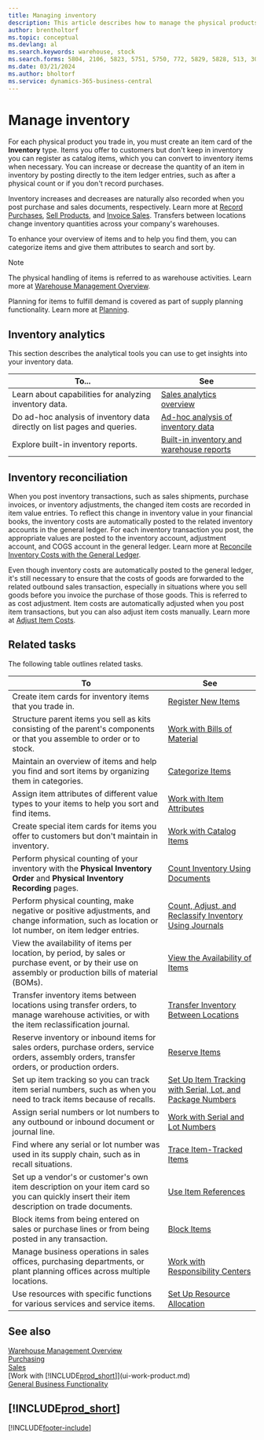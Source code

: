 ```yaml
---
title: Managing inventory
description: This article describes how to manage the physical products you trade in by creating an inventory item card.
author: brentholtorf
ms.topic: conceptual
ms.devlang: al
ms.search.keywords: warehouse, stock
ms.search.forms: 5804, 2106, 5823, 5751, 5750, 772, 5829, 5828, 513, 304, 40, 38, 167, 117, 5827, 9223, 158, 354, 9152, 286, 5754, 5402, 209, 297, 298, 99000782
ms.date: 03/21/2024
ms.author: bholtorf
ms.service: dynamics-365-business-central
---
```


# Manage inventory

For each physical product you trade in, you must create an item card of the **Inventory** type. Items you offer to customers but don't keep in inventory you can register as catalog items, which you can convert to inventory items when necessary. You can increase or decrease the quantity of an item in inventory by posting directly to the item ledger entries, such as after a physical count or if you don't record purchases.

Inventory increases and decreases are naturally also recorded when you post purchase and sales documents, respectively. Learn more at [Record Purchases](purchasing-how-record-purchases.md), [Sell Products](sales-how-sell-products.md), and [Invoice Sales](sales-how-invoice-sales.md). Transfers between locations change inventory quantities across your company's warehouses.

To enhance your overview of items and to help you find them, you can categorize items and give them attributes to search and sort by.

> [!NOTE]
> The physical handling of items is referred to as warehouse activities. Learn more at [Warehouse Management Overview](design-details-warehouse-management.md).

Planning for items to fulfill demand is covered as part of supply planning functionality. Learn more at [Planning](production-planning.md).  

## Inventory analytics

This section describes the analytical tools you can use to get insights into your inventory data.

| To... | See |
| --- | --- |
| Learn about capabilities for analyzing inventory data. | [Sales analytics overview](inventory-analytics-overview.md) |
| Do ad-hoc analysis of inventory data directly on list pages and queries. | [Ad-hoc analysis of inventory data](ad-hoc-analysis-inventory.md) |
| Explore built-in inventory reports. | [Built-in inventory and warehouse reports](inventory-WMS-reports.md) |

## Inventory reconciliation

When you post inventory transactions, such as sales shipments, purchase invoices, or inventory adjustments, the changed item costs are recorded in item value entries. To reflect this change in inventory value in your financial books, the inventory costs are automatically posted to the related inventory accounts in the general ledger. For each inventory transaction you post, the appropriate values are posted to the inventory account, adjustment account, and COGS account in the general ledger. Learn more at [Reconcile Inventory Costs with the General Ledger](finance-how-to-post-inventory-costs-to-the-general-ledger.md).

Even though inventory costs are automatically posted to the general ledger, it's still necessary to ensure that the costs of goods are forwarded to the related outbound sales transaction, especially in situations where you sell goods before you invoice the purchase of those goods. This is referred to as cost adjustment. Item costs are automatically adjusted when you post item transactions, but you can also adjust item costs manually. Learn more at [Adjust Item Costs](inventory-how-adjust-item-costs.md).  

## Related tasks

The following table outlines related tasks.

|To |See |
|---|----|
|Create item cards for inventory items that you trade in.|[Register New Items](inventory-how-register-new-items.md)|
|Structure parent items you sell as kits consisting of the parent's components or that you assemble to order or to stock.|[Work with Bills of Material](inventory-how-work-BOMs.md)|
|Maintain an overview of items and help you find and sort items by organizing them in categories.|[Categorize Items](inventory-how-categorize-items.md)|
|Assign item attributes of different value types to your items to help you sort and find items.|[Work with Item Attributes](inventory-how-work-item-attributes.md)|
|Create special item cards for items you offer to customers but don't maintain in inventory.|[Work with Catalog Items](inventory-how-work-nonstock-items.md)|
|Perform physical counting of your inventory with the **Physical Inventory Order** and **Physical Inventory Recording** pages.|[Count Inventory Using Documents](inventory-how-count-inventory-with-documents.md)|
|Perform physical counting, make negative or positive adjustments, and change information, such as location or lot number, on item ledger entries.|[Count, Adjust, and Reclassify Inventory Using Journals](inventory-how-count-adjust-reclassify.md)|
|View the availability of items per location, by period, by sales or purchase event, or by their use on assembly or production bills of material (BOMs).|[View the Availability of Items](inventory-how-availability-overview.md)|
|Transfer inventory items between locations using transfer orders, to manage warehouse activities, or with the item reclassification journal.|[Transfer Inventory Between Locations](inventory-how-transfer-between-locations.md)|
|Reserve inventory or inbound items for sales orders, purchase orders, service orders, assembly orders, transfer orders, or production orders.|[Reserve Items](inventory-how-to-reserve-items.md)|
|Set up item tracking so you can track item serial numbers, such as when you need to track items because of recalls.|[Set Up Item Tracking with Serial, Lot, and Package Numbers](inventory-how-setup-item-tracking.md)|
|Assign serial numbers or lot numbers to any outbound or inbound document or journal line.|[Work with Serial and Lot Numbers](inventory-how-work-item-tracking.md)|
|Find where any serial or lot number was used in its supply chain, such as in recall situations.|[Trace Item-Tracked Items](inventory-how-to-trace-item-tracked-items.md)|
|Set up a vendor's or customer's own item description on your item card so you can quickly insert their item description on trade documents.|[Use Item References](inventory-how-use-item-cross-refs.md)|
|Block items from being entered on sales or purchase lines or from being posted in any transaction.|[Block Items](inventory-how-block-items.md)|
|Manage business operations in sales offices, purchasing departments, or plant planning offices across multiple locations.|[Work with Responsibility Centers](inventory-responsibility-centers.md)|
|Use resources with specific functions for various services and service items.|[Set Up Resource Allocation](service-how-setup-resource-allocation.md)|

## See also

[Warehouse Management Overview](design-details-warehouse-management.md)    
[Purchasing](purchasing-manage-purchasing.md)    
[Sales](sales-manage-sales.md)    
[Work with [!INCLUDE[prod_short](includes/prod_short.md)]](ui-work-product.md)    
[General Business Functionality](ui-across-business-areas.md)    

## [!INCLUDE[prod_short](includes/free_trial_md.md)]  

[!INCLUDE[footer-include](includes/footer-banner.md)]
